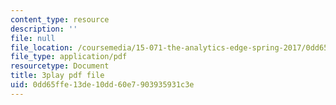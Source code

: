 ```yaml
---
content_type: resource
description: ''
file: null
file_location: /coursemedia/15-071-the-analytics-edge-spring-2017/0dd65ffe13de10dd60e7903935931c3e_Cks6Wn29TLg.pdf
file_type: application/pdf
resourcetype: Document
title: 3play pdf file
uid: 0dd65ffe-13de-10dd-60e7-903935931c3e
---
```

